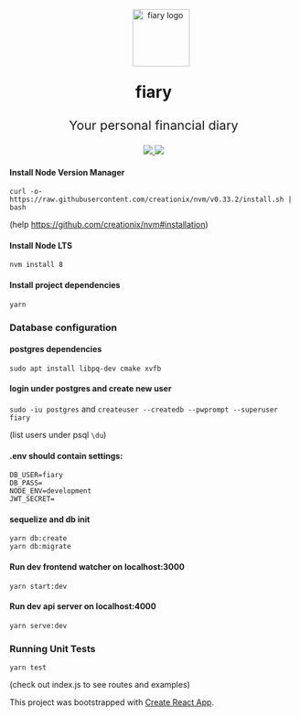 <p align="center">
  <img width="100"
  style="margin-left: 25px"
  src="https://lh5.googleusercontent.com/XH1HtZnQbWQzy2TADwhQlpILncQwlt80MC9cJmFJBwDIMp1_m-wwzC5a-V0CUH16LqhDJhpdieQBxxuTDNLf=w1921-h972"
  alt="fiary logo">
</p>
<p align="center" style="font-size: 28px;font-weight: bold;">fiary</p>
<p align="center" style="font-size: 22px;">Your personal financial diary</p>

<p align="center">
  <a href="https://travis-ci.org/mandelbroo/fiary">
    <img src="https://travis-ci.org/mandelbroo/fiary.svg?branch=master" />
  </a>
  <a href="https://codecov.io/gh/mandelbroo/fiary">
    <img src="https://codecov.io/gh/mandelbroo/fiary/branch/master/graph/badge.svg" />
  </a>
</p>


#### Install Node Version Manager
`curl -o- https://raw.githubusercontent.com/creationix/nvm/v0.33.2/install.sh | bash`

(help https://github.com/creationix/nvm#installation)

#### Install Node LTS
`nvm install 8`

#### Install project dependencies
`yarn`

### Database configuration

#### postgres dependencies
`sudo apt install libpq-dev cmake xvfb`

#### login under postgres and create new user
`sudo -iu postgres` and `createuser --createdb --pwprompt --superuser fiary`

(list users under psql `\du`)

#### .env should contain settings:
```
DB_USER=fiary
DB_PASS=
NODE_ENV=development
JWT_SECRET=
```

#### sequelize and db init
```
yarn db:create
yarn db:migrate
```


#### Run dev frontend watcher on localhost:3000
`yarn start:dev`
#### Run dev api server on localhost:4000
`yarn serve:dev`

### Running Unit Tests
`yarn test`

(check out index.js to see routes and examples)

This project was bootstrapped with [Create React App](https://github.com/facebookincubator/create-react-app).
